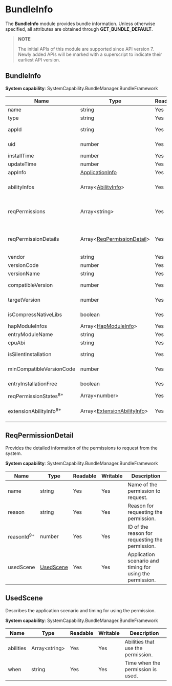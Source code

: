 # BundleInfo

The **BundleInfo** module provides bundle information. Unless otherwise specified, all attributes are obtained through **GET_BUNDLE_DEFAULT**.

> **NOTE**
>
> The initial APIs of this module are supported since API version 7. Newly added APIs will be marked with a superscript to indicate their earliest API version.

## BundleInfo

 **System capability**: SystemCapability.BundleManager.BundleFramework

| Name                             | Type                                                        | Readable| Writable| Description                                                        |
| --------------------------------- | ------------------------------------------------------------ | ---- | ---- | ------------------------------------------------------------ |
| name                              | string                                                       | Yes  | No  | Bundle name.                                              |
| type                              | string                                                       | Yes  | No  | Bundle type.                                                |
| appId                             | string                                                       | Yes  | No  | ID of the application to which the bundle belongs.                                      |
| uid                               | number                                                       | Yes  | No  | UID of the application to which the bundle belongs.                                     |
| installTime                       | number                                                       | Yes  | No  | Time when the HAP file was installed.                                             |
| updateTime                        | number                                                       | Yes  | No  | Time when the HAP file was updated.                                             |
| appInfo                           | [ApplicationInfo](js-apis-bundle-ApplicationInfo.md)         | Yes  | No  | Application configuration information.                                        |
| abilityInfos                      | Array\<[AbilityInfo](js-apis-bundle-AbilityInfo.md)>         | Yes  | No  | Ability configuration information.<br>The value is obtained by passing **GET_BUNDLE_WITH_ABILITIES**.|
| reqPermissions                    | Array\<string>                                               | Yes  | No  | Permissions to request from the system for running the application.<br>The value is obtained by passing **GET_BUNDLE_WITH_REQUESTED_PERMISSION**.|
| reqPermissionDetails              | Array\<[ReqPermissionDetail](#reqpermissiondetail)>          | Yes  | No  | Detailed information of the permissions to request from the system.<br>The value is obtained by passing **GET_BUNDLE_WITH_REQUESTED_PERMISSION**.|
| vendor                            | string                                                       | Yes  | No  | Vendor of the bundle.                                            |
| versionCode                       | number                                                       | Yes  | No  | Version number of the bundle.                                            |
| versionName                       | string                                                       | Yes  | No  | Version description of the bundle.                                  |
| compatibleVersion                 | number                                                       | Yes  | No  | Earliest SDK version required for running the bundle.                           |
| targetVersion                     | number                                                       | Yes  | No  | Latest SDK version required for running the bundle.                             |
| isCompressNativeLibs              | boolean                                                      | Yes  | No  | Whether to compress the native library of the bundle. The default value is **true**.                        |
| hapModuleInfos                    | Array\<[HapModuleInfo](js-apis-bundle-HapModuleInfo.md)>     | Yes  | No  | Module configuration information.                                            |
| entryModuleName                   | string                                                       | Yes  | No  | Name of the entry module.                                           |
| cpuAbi                            | string                                                       | Yes  | No  | CPU and ABI information of the bundle.                                        |
| isSilentInstallation              | string                                                       | Yes  | No  | Whether the application can be installed in silent mode.                                          |
| minCompatibleVersionCode          | number                                                       | Yes  | No  | Earliest version compatible with the bundle in the distributed scenario.                        |
| entryInstallationFree             | boolean                                                      | Yes  | No  | Whether installation-free is supported for the entry module.                                       |
| reqPermissionStates<sup>8+</sup>  | Array\<number>                                               | Yes  | No  | Permission grant state.                                        |
| extensionAbilityInfo<sup>9+</sup> | Array\<[ExtensionAbilityInfo](js-apis-bundle-ExtensionAbilityInfo.md)> | Yes  | No  | Extension ability information.<br>The value is obtained by passing **GET_BUNDLE_WITH_EXTENSION_ABILITY**.|



## ReqPermissionDetail

Provides the detailed information of the permissions to request from the system.

 **System capability**: SystemCapability.BundleManager.BundleFramework

| Name                 | Type                   | Readable| Writable| Description                  |
| --------------------- | ----------------------- | ---- | ---- | ---------------------- |
| name                  | string                  | Yes  | Yes  | Name of the permission to request.  |
| reason                | string                  | Yes  | Yes  | Reason for requesting the permission.  |
| reasonId<sup>9+</sup> | number                  | Yes  | Yes  | ID of the reason for requesting the permission.|
| usedScene             | [UsedScene](#usedscene) | Yes  | Yes  | Application scenario and timing for using the permission.|



## UsedScene

Describes the application scenario and timing for using the permission.

 **System capability**: SystemCapability.BundleManager.BundleFramework

| Name     | Type          | Readable| Writable| Description                       |
| --------- | -------------- | ---- | ---- | --------------------------- |
| abilities | Array\<string> | Yes  | Yes  | Abilities that use the permission.|
| when      | string         | Yes  | Yes  | Time when the permission is used.         |
